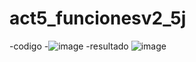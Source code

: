 # act5_funcionesv2_5j
-codigo
-![image](https://github.com/user-attachments/assets/5798ff2f-ec32-4f80-9a79-1993f91363f2)
-resultado
![image](https://github.com/user-attachments/assets/a39c06b6-144c-41b3-93c2-87d2c5029c06)
